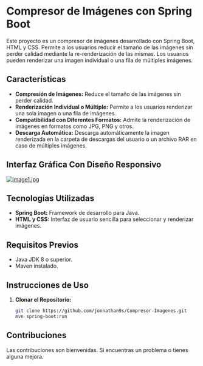 # Compresor de Imágenes con Spring Boot

Este proyecto es un compresor de imágenes desarrollado con Spring Boot, HTML y CSS. Permite a los usuarios reducir el tamaño de las imágenes sin perder calidad mediante la re-renderización 
de las mismas. Los usuarios pueden renderizar una imagen individual o una fila de múltiples imágenes.

## Características

- **Compresión de Imágenes:** Reduce el tamaño de las imágenes sin perder calidad.
- **Renderización Individual o Múltiple:** Permite a los usuarios renderizar una sola imagen o una fila de imágenes.
- **Compatibilidad con Diferentes Formatos:** Admite la renderización de imágenes en formatos como JPG, PNG y otros.
- **Descarga Automática:** Descarga automáticamente la imagen renderizada en la carpeta de descargas del usuario o un archivo RAR en caso de múltiples imágenes.

## Interfaz Gráfica Con Diseño Responsivo
[![image1.jpg](https://i.postimg.cc/RCJsX5Yq/image1.jpg)](https://postimg.cc/rzcNwbML)



  

## Tecnologías Utilizadas

- **Spring Boot:** Framework de desarrollo para Java.
- **HTML y CSS:** Interfaz de usuario sencilla para seleccionar y renderizar imágenes.

## Requisitos Previos

- Java JDK 8 o superior.
- Maven instalado.

## Instrucciones de Uso

1. **Clonar el Repositorio:**
   ```bash
   git clone https://github.com/jonnathan9s/Compresor-Imagenes.git
   mvn spring-boot:run


## Contribuciones

Las contribuciones son bienvenidas. Si encuentras un problema o tienes alguna mejora.
